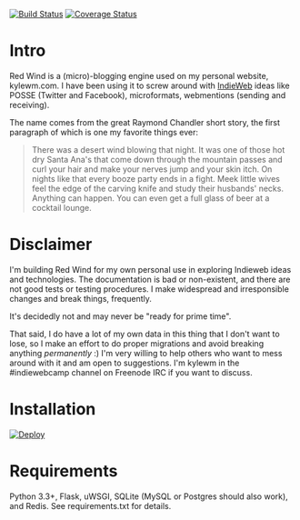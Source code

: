 [![Build Status](https://travis-ci.org/kylewm/redwind.svg?branch=master)](https://travis-ci.org/kylewm/redwind)
[![Coverage Status](https://img.shields.io/coveralls/kylewm/redwind.svg)](https://coveralls.io/r/kylewm/redwind?branch=master)

# Intro

Red Wind is a (micro)-blogging engine used on my personal website,
kylewm.com. I have been using it to screw around with
[IndieWeb](http://indiewebcamp.com) ideas like POSSE (Twitter and
Facebook), microformats, webmentions (sending and receiving).

The name comes from the great Raymond Chandler short story, the first
paragraph of which is one my favorite things ever:

> There was a desert wind blowing that night. It was one of those hot
> dry Santa Ana's that come down through the mountain passes and curl
> your hair and make your nerves jump and your skin itch. On nights
> like that every booze party ends in a fight. Meek little wives feel
> the edge of the carving knife and study their husbands'
> necks. Anything can happen. You can even get a full glass of beer at
> a cocktail lounge.


# Disclaimer

I'm building Red Wind for my own personal use in exploring Indieweb
ideas and technologies. The documentation is bad or non-existent, and
there are not good tests or testing procedures. I make widespread and
irresponsible changes and break things, frequently.

It's decidedly not and may never be "ready for prime time".

That said, I do have a lot of my own data in this thing that I don't
want to lose, so I make an effort to do proper migrations and avoid
breaking anything *permanently* :) I'm very willing to help others who
want to mess around with it and am open to suggestions. I'm kylewm in
the #indiewebcamp channel on Freenode IRC if you want to discuss.


# Installation

[![Deploy](https://www.herokucdn.com/deploy/button.png)](https://heroku.com/deploy?template=https://github.com/kylewm/redwind)

# Requirements

Python 3.3+, Flask, uWSGI, SQLite (MySQL or Postgres should also
work), and Redis. See requirements.txt for details.
